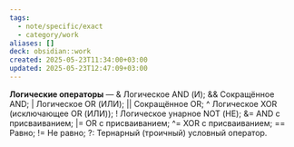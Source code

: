 ```yaml
---
tags:
  - note/specific/exact
  - category/work
aliases: []
deck: obsidian::work
created: 2025-05-23T11:34:00+03:00
updated: 2025-05-23T12:47:09+03:00
---
```


**Логические операторы**
—
& Логическое AND (И);
&& Сокращённое AND;
| Логическое OR (ИЛИ);
|| Сокращённое OR;
^ Логическое XOR (исключающее OR (ИЛИ));
! Логическое унарное NOT (НЕ);
&= AND с присваиванием;
|= OR с присваиванием;
^= XOR с присваиванием;
== Равно;
!= Не равно;
?: Тернарный (троичный) условный оператор.
